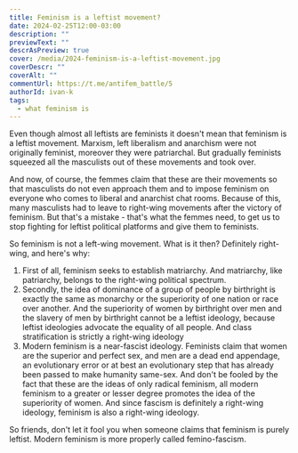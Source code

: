 ```yaml
---
title: Feminism is a leftist movement?
date: 2024-02-25T12:00-03:00
description: ""
previewText: ""
descrAsPreview: true
cover: /media/2024-feminism-is-a-leftist-movement.jpg
coverDescr: ""
coverAlt: ""
commentUrl: https://t.me/antifem_battle/5
authorId: ivan-k
tags:
  - what feminism is
---
```


Even though almost all leftists are feminists it doesn't mean that feminism is a leftist movement. Marxism, left liberalism and anarchism were not originally feminist, moreover they were patriarchal. But gradually feminists squeezed all the masculists out of these movements and took over.

And now, of course, the femmes claim that these are their movements so that masculists do not even approach them and to impose feminism on everyone who comes to liberal and anarchist chat rooms. Because of this, many masculists had to leave to right-wing movements after the victory of feminism. But that's a mistake - that's what the femmes need, to get us to stop fighting for leftist political platforms and give them to feminists.

So feminism is not a left-wing movement. What is it then? Definitely right-wing, and here's why:

1. First of all, feminism seeks to establish matriarchy. And matriarchy, like patriarchy, belongs to the right-wing political spectrum.
2. Secondly, the idea of dominance of a group of people by birthright is exactly the same as monarchy or the superiority of one nation or race over another. And the superiority of women by birthright over men and the slavery of men by birthright cannot be a leftist ideology, because leftist ideologies advocate the equality of all people. And class stratification is strictly a right-wing ideology
3. Modern feminism is a near-fascist ideology. Feminists claim that women are the superior and perfect sex, and men are a dead end appendage, an evolutionary error or at best an evolutionary step that has already been passed to make humanity same-sex. And don't be fooled by the fact that these are the ideas of only radical feminism, all modern feminism to a greater or lesser degree promotes the idea of the superiority of women. And since fascism is definitely a right-wing ideology, feminism is also a right-wing ideology.

So friends, don't let it fool you when someone claims that feminism is purely leftist. Modern feminism is more properly called femino-fascism.
